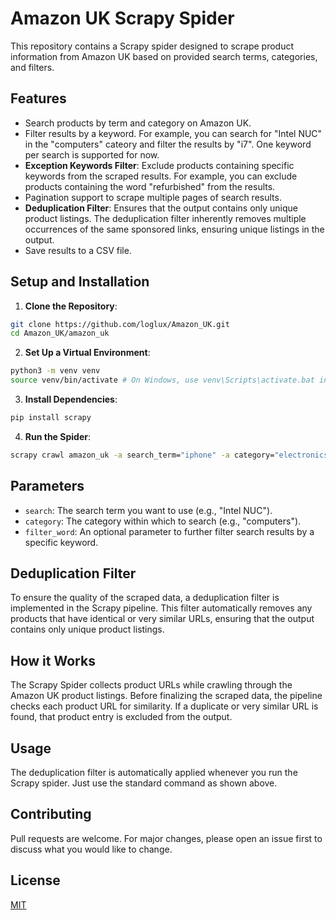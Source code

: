 # Amazon UK Scrapy Spider

This repository contains a Scrapy spider designed to scrape product information from Amazon UK based on provided search terms, categories, and filters.

## Features

- Search products by term and category on Amazon UK.
- Filter results by a keyword. For example, you can search for "Intel NUC" in the "computers" cateory and filter the results by "i7". One keyword per search is supported for now. 
- **Exception Keywords Filter**: Exclude products containing specific keywords from the scraped results. For example, you can exclude products containing the word "refurbished" from the results.
- Pagination support to scrape multiple pages of search results.
- **Deduplication Filter**: Ensures that the output contains only unique product listings. The deduplication filter inherently removes multiple occurrences of the same sponsored links, ensuring unique listings in the output.
- Save results to a CSV file.

## Setup and Installation

1. **Clone the Repository**:
```bash
git clone https://github.com/loglux/Amazon_UK.git
cd Amazon_UK/amazon_uk
```

2. **Set Up a Virtual Environment**:
```bash
python3 -m venv venv
source venv/bin/activate # On Windows, use venv\Scripts\activate.bat instead
``` 

3. **Install Dependencies**:
 ```bash
pip install scrapy
````

4. **Run the Spider**:
```bash
scrapy crawl amazon_uk -a search_term="iphone" -a category="electronics" -a filter="apple" -a exception_keywords="samsung,huawei" -o iphone.csv
```

## Parameters

- `search`: The search term you want to use (e.g., "Intel NUC").
- `category`: The category within which to search (e.g., "computers").
- `filter_word`: An optional parameter to further filter search results by a specific keyword.

## Deduplication Filter
To ensure the quality of the scraped data, a deduplication filter is implemented in the Scrapy pipeline. This filter automatically removes any products that have identical or very similar URLs, ensuring that the output contains only unique product listings.

## How it Works
The Scrapy Spider collects product URLs while crawling through the Amazon UK product listings. Before finalizing the scraped data, the pipeline checks each product URL for similarity. If a duplicate or very similar URL is found, that product entry is excluded from the output.

## Usage
The deduplication filter is automatically applied whenever you run the Scrapy spider. Just use the standard command as shown above.

## Contributing

Pull requests are welcome. For major changes, please open an issue first to discuss what you would like to change.

## License

[MIT](https://choosealicense.com/licenses/mit/)

